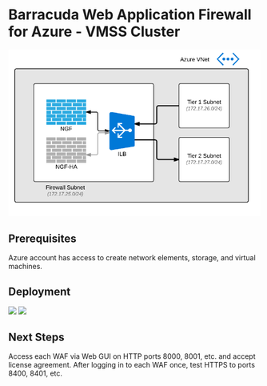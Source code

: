 # Barracuda Web Application Firewall for Azure - VMSS Cluster

![Network diagram](https://raw.githubusercontent.com/mercutioviz/ngf-azure-templates/master/HA%20ILB/Azure%20-%20ha%20ilb%20with%20subnets.png)

## Prerequisites

Azure account has access to create network elements, storage, and virtual machines.

## Deployment

<a href="https://portal.azure.com/#create/Microsoft.Template/uri/https://raw.githubusercontent.com/mercutioviz/waf-azure-templates/master/vmss/template.json" target="_blank"><img src="http://azuredeploy.net/deploybutton.png"/></a>
<a href="http://armviz.io/#/?load=https://raw.githubusercontent.com/mercutioviz/waf-azure-templates/master/vmss/template.json" target="_blank">
    <img src="http://armviz.io/visualizebutton.png"/>
</a>
## Next Steps

Access each WAF via Web GUI on HTTP ports 8000, 8001, etc. and accept license agreement.
After logging in to each WAF once, test HTTPS to ports 8400, 8401, etc.

